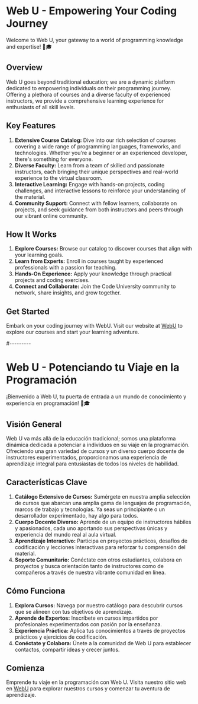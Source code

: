 # Web U - Empowering Your Coding Journey

Welcome to Web U, your gateway to a world of programming knowledge and expertise! 🚀🎓

## Overview

Web U goes beyond traditional education; we are a dynamic platform dedicated to empowering individuals on their programming journey. Offering a plethora of courses and a diverse faculty of experienced instructors, we provide a comprehensive learning experience for enthusiasts of all skill levels.

## Key Features

1. **Extensive Course Catalog:** Dive into our rich selection of courses covering a wide range of programming languages, frameworks, and technologies. Whether you're a beginner or an experienced developer, there's something for everyone.
2. **Diverse Faculty:** Learn from a team of skilled and passionate instructors, each bringing their unique perspectives and real-world experience to the virtual classroom.
3. **Interactive Learning:** Engage with hands-on projects, coding challenges, and interactive lessons to reinforce your understanding of the material.
4. **Community Support:** Connect with fellow learners, collaborate on projects, and seek guidance from both instructors and peers through our vibrant online community.

## How It Works

1. **Explore Courses:** Browse our catalog to discover courses that align with your learning goals.
2. **Learn from Experts:** Enroll in courses taught by experienced professionals with a passion for teaching.
3. **Hands-On Experience:** Apply your knowledge through practical projects and coding exercises.
4. **Connect and Collaborate:** Join the Code University community to network, share insights, and grow together.

## Get Started

Embark on your coding journey with WebU. Visit our website at [WebU](https://sanchez1492.github.io/webu) to explore our courses and start your learning adventure.


#---------

# Web U - Potenciando tu Viaje en la Programación

¡Bienvenido a Web U, tu puerta de entrada a un mundo de conocimiento y experiencia en programación! 🚀🎓

## Visión General

Web U va más allá de la educación tradicional; somos una plataforma dinámica dedicada a potenciar a individuos en su viaje en la programación. Ofreciendo una gran variedad de cursos y un diverso cuerpo docente de instructores experimentados, proporcionamos una experiencia de aprendizaje integral para entusiastas de todos los niveles de habilidad.

## Características Clave

1. **Catálogo Extensivo de Cursos:** Sumérgete en nuestra amplia selección de cursos que abarcan una amplia gama de lenguajes de programación, marcos de trabajo y tecnologías. Ya seas un principiante o un desarrollador experimentado, hay algo para todos.
2. **Cuerpo Docente Diverso:** Aprende de un equipo de instructores hábiles y apasionados, cada uno aportando sus perspectivas únicas y experiencia del mundo real al aula virtual.
3. **Aprendizaje Interactivo:** Participa en proyectos prácticos, desafíos de codificación y lecciones interactivas para reforzar tu comprensión del material.
4. **Soporte Comunitario:** Conéctate con otros estudiantes, colabora en proyectos y busca orientación tanto de instructores como de compañeros a través de nuestra vibrante comunidad en línea.

## Cómo Funciona

1. **Explora Cursos:** Navega por nuestro catálogo para descubrir cursos que se alineen con tus objetivos de aprendizaje.
2. **Aprende de Expertos:** Inscríbete en cursos impartidos por profesionales experimentados con pasión por la enseñanza.
3. **Experiencia Práctica:** Aplica tus conocimientos a través de proyectos prácticos y ejercicios de codificación.
4. **Conéctate y Colabora:** Únete a la comunidad de Web U para establecer contactos, compartir ideas y crecer juntos.

## Comienza

Emprende tu viaje en la programación con Web U. Visita nuestro sitio web en [WebU](https://sanchez1492.github.io/webu) para explorar nuestros cursos y comenzar tu aventura de aprendizaje.

